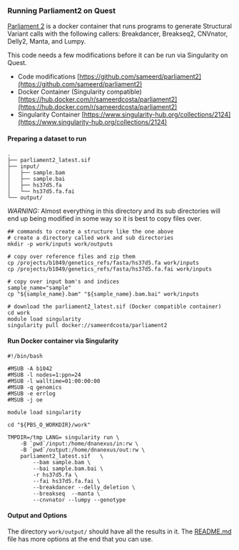 ### Running Parliament2 on Quest

[Parliament 2](https://github.com/dnanexus/parliament2) is a docker container
that runs programs to generate Structural Variant calls with the following
callers: Breakdancer, Breakseq2, CNVnator, Delly2, Manta, and Lumpy. 

This code needs a few modifications before it can be run via Singularity on Quest.

* Code modifications [https://github.com/sameerd/parliament2](https://github.com/sameerd/parliament2)
* Docker Container (Singularity compatible) [https://hub.docker.com/r/sameerdcosta/parliament2](https://hub.docker.com/r/sameerdcosta/parliament2)
* Singularity Container [https://www.singularity-hub.org/collections/2124](https://www.singularity-hub.org/collections/2124)

#### Preparing a dataset to run

```
.
├── parliament2_latest.sif
├── input/
│   ├── sample.bam
│   ├── sample.bai
│   ├── hs37d5.fa
│   └── hs37d5.fa.fai
└── output/
```

*WARNING:* Almost everything in this directory and its sub directories will end up being modified in some way so it is best to copy files over.

```shell
## commands to create a structure like the one above
# create a directory called work and sub directories
mkdir -p work/inputs work/outputs

# copy over reference files and zip them
cp /projects/b1049/genetics_refs/fasta/hs37d5.fa work/inputs
cp /projects/b1049/genetics_refs/fasta/hs37d5.fa.fai work/inputs

# copy over input bam's and indices
sample_name="sample"
cp "${sample_name}.bam" "${sample_name}.bam.bai" work/inputs

# download the parliament2_latest.sif (Docker compatible container)
cd work
module load singularity
singularity pull docker://sameerdcosta/parliament2
```

#### Run Docker container via Singularity

```shell
#!/bin/bash

#MSUB -A b1042
#MSUB -l nodes=1:ppn=24
#MSUB -l walltime=01:00:00:00
#MSUB -q genomics
#MSUB -e errlog
#MSUB -j oe

module load singularity

cd "${PBS_O_WORKDIR}/work"

TMPDIR=/tmp LANG= singularity run \
	-B `pwd`/input:/home/dnanexus/in:rw \
	-B `pwd`/output:/home/dnanexus/out:rw \
	parliament2_latest.sif   \
    	--bam sample.bam \
		--bai sample.bam.bai \
		-r hs37d5.fa \
		--fai hs37d5.fa.fai \
        --breakdancer --delly_deletion \
        --breakseq  --manta \
        --cnvnator --lumpy --genotype 
```

#### Output and Options
The directory `work/output/` should have all the results in it. The
[README.md](https://github.com/dnanexus/parliament2/blob/master/README.md) file
has more options at the end that you can use. 


